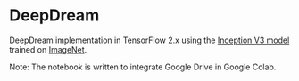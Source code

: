 # DeepDream

DeepDream implementation in TensorFlow 2.x using the [Inception V3 model](https://www.tensorflow.org/api_docs/python/tf/keras/applications/InceptionV3) trained on [ImageNet](http://www.image-net.org/).

Note: The notebook is written to integrate Google Drive in Google Colab.
